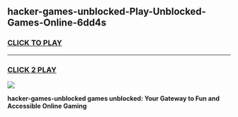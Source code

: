
## hacker-games-unblocked-Play-Unblocked-Games-Online-6dd4s
<h3>
<a href="https://premium76.site?title=hacker-games-unblocked&ref=24A">CLICK TO PLAY</a></h3>
<hr>

<h3>
<a href="https://premium76.site?title=hacker-games-unblocked&ref=24A">CLICK 2 PLAY</a>
  
</h3>

<a href="https://premium76.site?title=hacker-games-unblocked&ref=24A"><img src="https://clearcache.store/games.png"></a>


**hacker-games-unblocked games unblocked: Your Gateway to Fun and Accessible Online Gaming**
